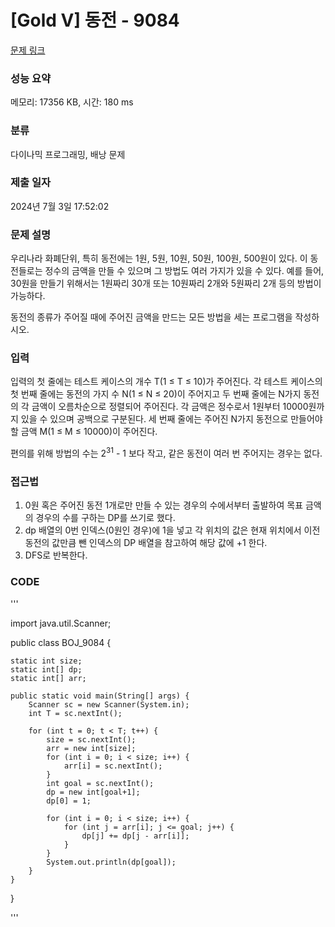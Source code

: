 # [Gold V] 동전 - 9084 

[문제 링크](https://www.acmicpc.net/problem/9084) 

### 성능 요약

메모리: 17356 KB, 시간: 180 ms

### 분류

다이나믹 프로그래밍, 배낭 문제

### 제출 일자

2024년 7월 3일 17:52:02

### 문제 설명

<p>우리나라 화폐단위, 특히 동전에는 1원, 5원, 10원, 50원, 100원, 500원이 있다. 이 동전들로는 정수의 금액을 만들 수 있으며 그 방법도 여러 가지가 있을 수 있다. 예를 들어, 30원을 만들기 위해서는 1원짜리 30개 또는 10원짜리 2개와 5원짜리 2개 등의 방법이 가능하다.</p>

<p>동전의 종류가 주어질 때에 주어진 금액을 만드는 모든 방법을 세는 프로그램을 작성하시오.</p>

### 입력 

 <p>입력의 첫 줄에는 테스트 케이스의 개수 T(1 ≤ T ≤ 10)가 주어진다. 각 테스트 케이스의 첫 번째 줄에는 동전의 가지 수 N(1 ≤ N ≤ 20)이 주어지고 두 번째 줄에는 N가지 동전의 각 금액이 오름차순으로 정렬되어 주어진다. 각 금액은 정수로서 1원부터 10000원까지 있을 수 있으며 공백으로 구분된다. 세 번째 줄에는 주어진 N가지 동전으로 만들어야 할 금액 M(1 ≤ M ≤ 10000)이 주어진다.</p>

<p>편의를 위해 방법의 수는 2<sup>31</sup> - 1 보다 작고, 같은 동전이 여러 번 주어지는 경우는 없다.</p>

### 접근법
1. 0원 혹은 주어진 동전 1개로만 만들 수 있는 경우의 수에서부터 출발하여 목표 금액의 경우의 수를 구하는 DP를 쓰기로 했다.
2. dp 배열의 0번 인덱스(0원인 경우)에 1을 넣고 각 위치의 값은 현재 위치에서 이전 동전의 값만큼 뺀 인덱스의 DP 배열을 참고하여 해당 값에 +1 한다.
3. DFS로 반복한다.

### CODE
'''

import java.util.Scanner;

public class BOJ_9084 {

    static int size;
    static int[] dp;
    static int[] arr;

    public static void main(String[] args) {
        Scanner sc = new Scanner(System.in);
        int T = sc.nextInt();

        for (int t = 0; t < T; t++) {
            size = sc.nextInt();
            arr = new int[size];
            for (int i = 0; i < size; i++) {
                arr[i] = sc.nextInt();
            }
            int goal = sc.nextInt();
            dp = new int[goal+1];
            dp[0] = 1;

            for (int i = 0; i < size; i++) {
                for (int j = arr[i]; j <= goal; j++) {
                    dp[j] += dp[j - arr[i]];
                }
            }
            System.out.println(dp[goal]);
        }
    }
}


'''
